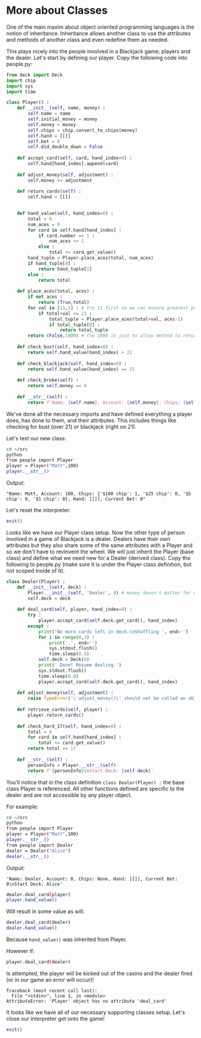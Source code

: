 # More about Classes

One of the main maxim about object oriented programming languages is the notion of inheritance.  Inheritance allows another class to use the attributes and methods of another class and even redefine them as needed.

This plays nicely into the people involved in a Blackjack game; players and the dealer.  Let's start by defining our player. Copy the following code into people.py:

```python
from deck import Deck
import chip
import sys
import time

class Player() :
    def __init__(self, name, money) :
        self.name = name
        self.initial_money = money
        self.money = money
        self.chips = chip.convert_to_chips(money)
        self.hand = [[]]
        self.bet = 0
        self.did_double_down = False
        
    def accept_card(self, card, hand_index=0) :
        self.hand[hand_index].append(card)
        
    def adjust_money(self, adjustment) :
        self.money += adjustment
        
    def return_cards(self) :
        self.hand = [[]]

        
    def hand_value(self, hand_index=0) :  
        total = 0
        num_aces = 0
        for card in self.hand[hand_index] :
            if card.number == 1 : 
                num_aces += 1
            else :
                total += card.get_value()   
        hand_tuple = Player.place_aces(total, num_aces)
        if hand_tuple[0] :
            return hand_tuple[1]
        else :
            return total
    
    def place_aces(total, aces) :
        if not aces :
            return (True,total)        
        for val in [11,1] : # try 11 first so we can ensure greatest possible hand value
            if total+val <= 21 :
                total_tuple = Player.place_aces(total+val, aces-1)
                if total_tuple[0] :
                    return total_tuple
        return (False,1000) # the 1000 is just to allow method to return a tuple and also show that hand was a bust
        
    def check_bust(self, hand_index=0) :
        return self.hand_value(hand_index) > 21
        
    def check_blackjack(self, hand_index=0) :
        return self.hand_value(hand_index) == 21
    
    def check_broke(self) :
        return self.money == 0
        
    def __str__(self) :
        return f'Name: {self.name}, Account: {self.money}, Chips: {self.chips}, Hand: {self.hand}, Current Bet: {self.bet}'  
```

We've done all the necessary imports and have defined everything a player does, has done to them, and their attributes.  This includes things like checking for bust (over 21) or blackjack (right on 21).

Let's test our new class:

```bash
cd ~/src
python
from people import Player
player = Player("Matt",100)
player.__str__()
```

Output:

```
"Name: Matt, Account: 100, Chips: {'$100 chip': 1, '$25 chip': 0, '$5 chip': 0, '$1 chip': 0}, Hand: [[]], Current Bet: 0"
```

Let's reset the interpreter:

```bash
exit()
```

Looks like we have our Player class setup.  Now the other type of person involved in a game of Blackjack is a dealer.  Dealers have their own attributes but they also share some of the same attributes with a Player and so we don't have to revinvent the wheel.  We will just inherit the Player (base class) and define what we need new for a Dealer  (derived class).  Copy the following to people.py (make sure it is under the Player class definition, but not scoped inside of it).

```python
class Dealer(Player) :
    def __init__(self, deck) :
        Player.__init__(self, 'Dealer', 0) # money doesn't matter for dealer
        self.deck = deck
    
    def deal_card(self, player, hand_index=0) :
        try :
            player.accept_card(self.deck.get_card(), hand_index)
        except : 
            print('No more cards left in deck.\nShuffling ', end='')
            for i in range(0,3) :
                print('.', end='')
                sys.stdout.flush()
                time.sleep(0.5)
            self.deck = Deck(6)
            print(' Done! Resume dealing.')
            sys.stdout.flush()
            time.sleep(0.8)
            player.accept_card(self.deck.get_card(), hand_index)
            
    def adjust_money(self, adjustment) :
        raise TypeError('\'adjust_money()\' should not be called on object of type \'Dealer\'.')
        
    def retrieve_cards(self, player) :
        player.return_cards()
        
    def check_hard_17(self, hand_index=0) :
        total = 0
        for card in self.hand[hand_index] :
            total += card.get_value()
        return total >= 17
        
    def __str__(self) :
        personInfo = Player.__str__(self)
        return f'{personInfo}\nStart Deck: {self.deck}'
```

You'll notice that in the class definition ```class Dealer(Player) :``` the base class Player is referenced.  All other functions defined are specific to the dealer and are not accessible by any player object.

For example:

```bash
cd ~/src
python
from people import Player
player = Player("Matt",100)
player.__str__()
from people import Dealer
dealer = Dealer("Alice")
dealer.__str__()
```

Output:

```
'Name: Dealer, Account: 0, Chips: None, Hand: [[]], Current Bet: 0\nStart Deck: Alice'
```

```bash
dealer.deal_card(player)
player.hand_value()
```

Will result in some value as will:

```bash
dealer.deal_card(dealer)
dealer.hand_value()
```

Because ```hand_value()``` was inherited from Player.  

However if:

```bash
player.deal_card(dealer)
```

Is attempted, the player will be kicked out of the casino and the dealer fired (or in our game an error will occur)!

```
Traceback (most recent call last):
  File "<stdin>", line 1, in <module>
AttributeError: 'Player' object has no attribute 'deal_card'
```

It looks like we have all of our necessary supporting classes setup.  Let's close our interpreter get onto the game!

```bash
exit()
```

